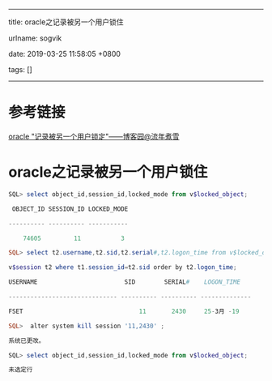 
---

title: oracle之记录被另一个用户锁住

urlname: sogvik

date: 2019-03-25 11:58:05 +0800

tags: []

---
<a name="ea6f3b87"></a>
# 参考链接
[oracle "记录被另一个用户锁定"——博客园@流年煮雪](https://www.cnblogs.com/angusbao/p/7521430.html)

<!--more-->
<a name="ef2bb941"></a>
# oracle之记录被另一个用户锁住

```powershell
SQL> select object_id,session_id,locked_mode from v$locked_object;

 OBJECT_ID SESSION_ID LOCKED_MODE

---------- ---------- -----------

    74605         11           3

SQL> select t2.username,t2.sid,t2.serial#,t2.logon_time from v$locked_object t1,

v$session t2 where t1.session_id=t2.sid order by t2.logon_time;

USERNAME                        SID        SERIAL#    LOGON_TIME

------------------------------ ---------- ---------- --------------

FSET                                11       2430     25-3月 -19

SQL>  alter system kill session '11,2430' ;

系统已更改。

SQL> select object_id,session_id,locked_mode from v$locked_object;

未选定行
```


